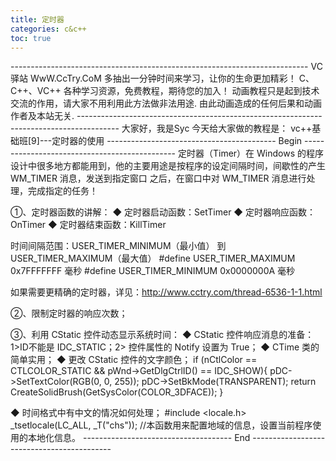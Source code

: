 ```yaml
---
title: 定时器
categories: c&c++
toc: true
---
```


\--------------------------------------------------------------------------
VC 驿站
WwW.CcTry.CoM
多抽出一分钟时间来学习，让你的生命更加精彩！
C、C++、VC++ 各种学习资源，免费教程，期待您的加入！
动画教程只是起到技术交流的作用，请大家不用利用此方法做非法用途.
由此动画造成的任何后果和动画作者及本站无关.
\----------------------------------------------------------------------------------------
大家好，我是Syc
今天给大家做的教程是：
vc++基础班[9]---定时器的使用
------------------------------------------ Begin ----------------------------------------------
定时器（Timer）在 Windows 的程序设计中很多地方都能用到，他的主要用途是按程序的设定间隔时间，间歇性的产生 WM_TIMER 消息，发送到指定窗口
之后，在窗口中对 WM_TIMER 消息进行处理，完成指定的任务！

①、定时器函数的讲解：
◆ 定时器启动函数：SetTimer
◆ 定时器响应函数：OnTimer
◆ 定时器结束函数：KillTimer

时间间隔范围：USER_TIMER_MINIMUM（最小值） 到 USER_TIMER_MAXIMUM（最大值）
\#define USER_TIMER_MAXIMUM 0x7FFFFFFF 毫秒
\#define USER_TIMER_MINIMUM 0x0000000A 毫秒

如果需要更精确的定时器，详见：http://www.cctry.com/thread-6536-1-1.html

②、限制定时器的响应次数；

③、利用 CStatic 控件动态显示系统时间：
◆ CStatic 控件响应消息的准备：1>ID不能是 IDC_STATIC；2> 控件属性的 Notify 设置为 True；
◆ CTime 类的简单实用；
◆ 更改 CStatic 控件的文字颜色；
if (nCtlColor == CTLCOLOR_STATIC && pWnd->GetDlgCtrlID() == IDC_SHOW){
pDC->SetTextColor(RGB(0, 0, 255));
pDC->SetBkMode(TRANSPARENT);
return CreateSolidBrush(GetSysColor(COLOR_3DFACE));
}

◆ 时间格式中有中文的情况如何处理；
\#include <locale.h>
_tsetlocale(LC_ALL, _T("chs"));
//本函数用来配置地域的信息，设置当前程序使用的本地化信息。
------------------------------------- End -------------------------------------------